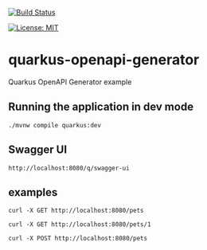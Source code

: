 [![Build Status](https://travis-ci.com/claudioaltamura/quarkus-openapi-generator.svg?branch=master)](https://travis-ci.com/claudioaltamura/quarkus-openapi-generator)

[![License: MIT](https://img.shields.io/badge/License-MIT-yellow.svg)](https://opensource.org/licenses/MIT)

# quarkus-openapi-generator
Quarkus OpenAPI Generator example

## Running the application in dev mode

```shell script
./mvnw compile quarkus:dev
```

## Swagger UI

    http://localhost:8080/q/swagger-ui

## examples

    curl -X GET http://localhost:8080/pets

    curl -X GET http://localhost:8080/pets/1

    curl -X POST http://localhost:8080/pets